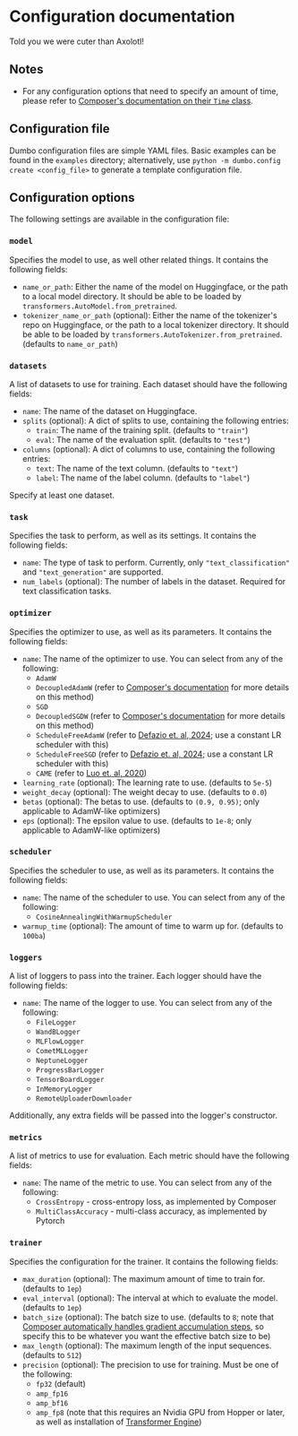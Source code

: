 # Configuration documentation
Told you we were cuter than Axolotl!

## Notes
- For any configuration options that need to specify an amount of time, please refer to [Composer's documentation on their `Time` class](https://docs.mosaicml.com/projects/composer/en/stable/trainer/time.html).

## Configuration file
Dumbo configuration files are simple YAML files. Basic examples can be found in the `examples` directory; alternatively, use `python -m dumbo.config create <config_file>` to generate a template configuration file.

## Configuration options
The following settings are available in the configuration file:

### `model`
Specifies the model to use, as well other related things. It contains the following fields:

- `name_or_path`: Either the name of the model on Huggingface, or the path to a local model directory. It should be able to be loaded by `transformers.AutoModel.from_pretrained`.
- `tokenizer_name_or_path` (optional): Either the name of the tokenizer's repo on Huggingface, or the path to a local tokenizer directory. It should be able to be loaded by `transformers.AutoTokenizer.from_pretrained`. (defaults to `name_or_path`)

### `datasets`
A list of datasets to use for training. Each dataset should have the following fields:

- `name`: The name of the dataset on Huggingface.
- `splits` (optional): A dict of splits to use, containing the following entries:
  - `train`: The name of the training split. (defaults to `"train"`)
  - `eval`: The name of the evaluation split. (defaults to `"test"`)
- `columns` (optional): A dict of columns to use, containing the following entries:
  - `text`: The name of the text column. (defaults to `"text"`)
  - `label`: The name of the label column. (defaults to `"label"`)

Specify at least one dataset.

### `task`
Specifies the task to perform, as well as its settings. It contains the following fields:

- `name`: The type of task to perform. Currently, only `"text_classification"` and `"text_generation"` are supported.
- `num_labels` (optional): The number of labels in the dataset. Required for text classification tasks.

### `optimizer`
Specifies the optimizer to use, as well as its parameters. It contains the following fields:

- `name`: The name of the optimizer to use. You can select from any of the following:
    - `AdamW`
    - `DecoupledAdamW` (refer to [Composer's documentation](https://docs.mosaicml.com/projects/composer/en/stable/api_reference/generated/composer.optim.DecoupledAdamW.html) for more details on this method)
    - `SGD`
    - `DecoupledSGDW` (refer to [Composer's documentation](https://docs.mosaicml.com/projects/composer/en/stable/api_reference/generated/composer.optim.DecoupledSGDW.html) for more details on this method)
    - `ScheduleFreeAdamW` (refer to [Defazio et. al, 2024](https://arxiv.org/abs/2405.15682); use a constant LR scheduler with this)
    - `ScheduleFreeSGD` (refer to [Defazio et. al, 2024](https://arxiv.org/abs/2405.15682); use a constant LR scheduler with this)
    - `CAME` (refer to [Luo et. al, 2020](https://arxiv.org/abs/2307.02047))
- `learning_rate` (optional): The learning rate to use. (defaults to `5e-5`)
- `weight_decay` (optional): The weight decay to use. (defaults to `0.0`)
- `betas` (optional): The betas to use. (defaults to `(0.9, 0.95)`; only applicable to AdamW-like optimizers)
- `eps` (optional): The epsilon value to use. (defaults to `1e-8`; only applicable to AdamW-like optimizers)

### `scheduler`
Specifies the scheduler to use, as well as its parameters. It contains the following fields:

- `name`: The name of the scheduler to use. You can select from any of the following:
    - `CosineAnnealingWithWarmupScheduler`
- `warmup_time` (optional): The amount of time to warm up for. (defaults to `100ba`)

### `loggers`
A list of loggers to pass into the trainer. Each logger should have the following fields:

- `name`: The name of the logger to use. You can select from any of the following:
    - `FileLogger`
    - `WandBLogger`
    - `MLFlowLogger`
    - `CometMLLogger`
    - `NeptuneLogger`
    - `ProgressBarLogger`
    - `TensorBoardLogger`
    - `InMemoryLogger`
    - `RemoteUploaderDownloader`

Additionally, any extra fields will be passed into the logger's constructor.

### `metrics`
A list of metrics to use for evaluation. Each metric should have the following fields:

- `name`: The name of the metric to use. You can select from any of the following:
    - `CrossEntropy` - cross-entropy loss, as implemented by Composer
    - `MultiClassAccuracy` - multi-class accuracy, as implemented by Pytorch

### `trainer`
Specifies the configuration for the trainer. It contains the following fields:

- `max_duration` (optional): The maximum amount of time to train for. (defaults to `1ep`)
- `eval_interval` (optional): The interval at which to evaluate the model. (defaults to `1ep`)
- `batch_size` (optional): The batch size to use. (defaults to `8`; note that [Composer automatically handles gradient accumulation steps](https://docs.mosaicml.com/projects/composer/en/stable/notes/auto_microbatching.html), so specify this to be whatever you want the effective batch size to be)
- `max_length` (optional): The maximum length of the input sequences. (defaults to `512`)
- `precision` (optional): The precision to use for training. Must be one of the following:
    - `fp32` (default)
    - `amp_fp16`
    - `amp_bf16`
    - `amp_fp8` (note that this requires an Nvidia GPU from Hopper or later, as well as installation of [Transformer Engine](https://github.com/NVIDIA/TransformerEngine))